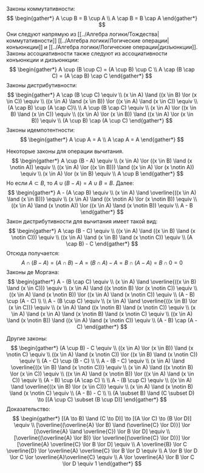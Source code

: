 Законы коммутативности:
$$
\begin{gather*}
A \cup B = B \cup A \\
A \cap B = B \cap A
\end{gather*}
$$
Они следуют напрямую из [[../Алгебра логики/Тождества|коммутативности]] [[../Алгебра логики/Логические операции|конъюнкции]] и [[../Алгебра логики/Логические операции|дизъюнкции]].
Законы ассоциативности также следуют из ассоциативности конъюнкции и дизъюнкции:
$$
\begin{gather*}
A \cup (B \cup C) = (A \cup B) \cup C \\
A \cap (B \cap C) = (A \cap B) \cap C
\end{gather*}
$$
Законы дистрибутивности:
$$
\begin{gather*}
A \cap (B \cup C) \equiv \\
(x \in A) \land ((x \in B) \lor (x \in C)) \equiv \\
((x \in A) \land (x \in B)) \lor ((x \in A) \land (x \in C)) \equiv \\
(A \cap B) \cup (A \cap C)\\
\\
A \cup (B \cap C) \equiv \\
(x \in A) \lor ((x \in B) \land (x \in C)) \equiv \\
((x \in A) \lor (x \in B)) \land ((x \in A) \lor (x \in B)) \equiv \\
(A \cup B) \cap (A \cup C)
\end{gather*}
$$
Законы идемпотентности:
$$
\begin{gather*}
A \cup A = A \\
A \cap A = A
\end{gather*}
$$

Некоторые законы для операции вычитания.
$$
\begin{gather*}
A \cup (B - A) \equiv \\
(x \in A) \lor ((x \in B) \land (x \notin A)) \equiv \\
((x \in A) \lor ((x \in B))) \land ((x \in A) \lor (x \notin A)) \equiv \\
(x \in A) \lor (x \in B) \equiv \\
A \cup B
\end{gather*}
$$
Но если $A \subset B$, то $A \cup (B - A) = A \cup B = B$. Далее:
$$
\begin{gather*}
A - (A \cap B) \equiv \\
(x \in A) \land \overline{((x \in A) \land (x \in B))} \equiv \\
(x \in A) \land ((x \notin A) \lor (x \notin B)) \equiv \\
((x \in A) \land (x \notin A)) \lor ((x \in A) \land (x \notin B)) \equiv \\
A - B
\end{gather*}
$$
Закон дистрибутивности для вычитания имеет такой вид:
$$
\begin{gather*}
A \cap (B - C) \equiv \\
((x \in A) \land ((x \in B) \land (x \notin C))) \equiv \\
((x \in A) \land (x \in B) \land (x \notin C)) \equiv \\
(A \cap B) - C
\end{gather*}
$$
Отсюда получается:
$$
A \cap (B - A) = (A \cap B) - A = (B \cap A) - A = B \cap (A - A) = B \cap 0 = 0
$$
Законы де Моргана:
$$
\begin{gather*}
A - (B \cap C) \equiv \\
(x \in A) \land \overline{((x \in B) \land (x \in C))} \equiv \\
(x \in A) \land ((x \notin B) \lor (x \notin C)) \equiv \\
((x \in A) \land (x \notin B)) \lor ((x \in A) \land (x \notin C)) \equiv \\
(A - B) \cup (A - C) \\
\\
A - (B \cup C) \equiv \\
(x \in A) \land \overline{((x \in B) \lor (x \in C))} \equiv \\
(x \in A) \land ((x \notin B) \land (x \notin C)) \equiv \\
(x \in A) \land (x \in A) \land (x \notin B) \land (x \notin C) \equiv \\
((x \in A) \land (x \notin B)) \land ((x \in A) \land (x \notin C)) \equiv \\
(A - B) \cap (A - C)
\end{gather*}
$$

Другие законы: 
$$
\begin{gather*}
(A \cup B) - C \equiv \\
((x \in A) \lor (x \in B)) \land (x \notin C) \equiv \\
((x \in A) \land (x \notin C)) \lor ((x \in B) \land (x \notin C)) \equiv \\
(A - C) \cup (B - C) \\
\\
A - (B - C) \equiv \\
(x \in A) \land \overline{((x \in B) \land (x \notin C))} \equiv \\
(x \in A) \land ((x \notin B) \lor (x \in C)) \equiv \\
((x \in A) \land (x \notin B)) \lor ((x \in A) \land (x \in C)) \equiv \\
(A - B) \cup (A \cap C) \\
\\
A - (B \cup C) \equiv \\
((x \in A) \land \overline{((x \in B) \lor (x \in C))} \equiv \\
(x \in A) \land (x \notin B) \land (x \notin C) \equiv \\
(A - B) - C \\
\\
(A \subset B) \land (C \subset D) \to [(A \cup C) \subset (B \cup D)] 
\end{gather*}
$$
Доказательство:
$$
\begin{gather*}
[(A \to B) \land (C \to D)] \to [(A \lor C) \to (B \lor D)] \equiv \\
[\overline{(\overline{A} \lor B) \land (\overline{C} \lor D)}] \lor [(\overline{A} \land \overline{C}) \lor B \lor D] \equiv \\
[\overline{(\overline{A} \lor B)} \lor \overline{(\overline{C} \lor D)}] \lor [\overline{A} \overline{C} \lor B \lor D] \equiv \\
A \overline{B} \lor C \overline{D} \lor \overline{A} \overline{C} \lor B \lor D \equiv \\
A \lor B \lor D \lor C \lor \overline{A}\overline{C} \equiv \\
A \lor \overline{A} \lor B \lor C \lor D \equiv 1
\end{gather*}
$$